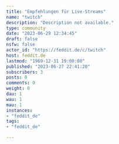 ```yaml
---
title: "Empfehlungen für Live-Streams" 
name: "twitch"
description: "Description not available."
type: community
date: "2023-06-29 12:34:45"
draft: false
nsfw: false
actor_id: "https://feddit.de/c/twitch"
host: feddit.de
lastmod: "1969-12-31 19:00:00"
published: "2023-06-27 22:41:20"
subscribers: 3
posts: 0
comments: 0
weight: 0
dau: 1
wau: 1
mau: 1
instances:
- "feddit_de"
tags: 
- "feddit_de"

---
```

